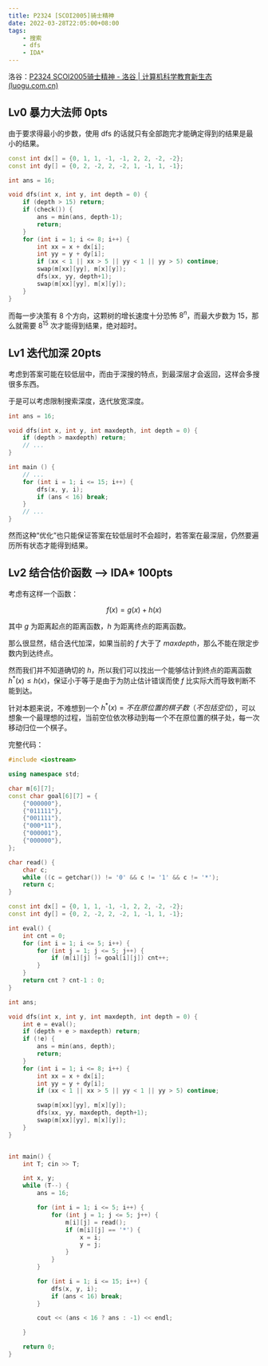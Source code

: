 ```yaml
---
title: P2324 [SCOI2005]骑士精神
date: 2022-03-28T22:05:00+08:00
tags:
    - 搜索
    - dfs
    - IDA*
---
```


洛谷：[P2324 SCOI2005骑士精神 - 洛谷 | 计算机科学教育新生态 (luogu.com.cn)](https://www.luogu.com.cn/problem/P2324)

## Lv0 暴力大法师 0pts

由于要求得最小的步数，使用 dfs 的话就只有全部跑完才能确定得到的结果是最小的结果。

```c++
const int dx[] = {0, 1, 1, -1, -1, 2, 2, -2, -2};
const int dy[] = {0, 2, -2, 2, -2, 1, -1, 1, -1};

int ans = 16;

void dfs(int x, int y, int depth = 0) {
    if (depth > 15) return;
    if (check()) {
        ans = min(ans, depth-1);
        return;
    }
    for (int i = 1; i <= 8; i++) {
        int xx = x + dx[i];
        int yy = y + dy[i];
        if (xx < 1 || xx > 5 || yy < 1 || yy > 5) continue;
        swap(m[xx][yy], m[x][y]);
        dfs(xx, yy, depth+1);
        swap(m[xx][yy], m[x][y]);
    }
}

```

而每一步决策有 8 个方向，这颗树的增长速度十分恐怖 $8^n$，而最大步数为 15，那么就需要 $8^{15}$ 次才能得到结果，绝对超时。

## Lv1 迭代加深 20pts

考虑到答案可能在较低层中，而由于深搜的特点，到最深层才会返回，这样会多搜很多东西。

于是可以考虑限制搜索深度，迭代放宽深度。

```c++
int ans = 16;

void dfs(int x, int y, int maxdepth, int depth = 0) {
    if (depth > maxdepth) return;
    // ...
}

int main () {
    // ...
    for (int i = 1; i <= 15; i++) {
        dfs(x, y, i);
        if (ans < 16) break;
    }
    // ...
}
```

然而这种“优化”也只能保证答案在较低层时不会超时，若答案在最深层，仍然要遍历所有状态才能得到结果。

## Lv2 结合估价函数 —> IDA* 100pts

考虑有这样一个函数：

$$
f(x) = g(x) + h(x)
$$

其中 $g$ 为距离起点的距离函数，$h$ 为距离终点的距离函数。

那么很显然，结合迭代加深，如果当前的 $f$ 大于了 $maxdepth$，那么不能在限定步数内到达终点。

然而我们并不知道确切的 $h$，所以我们可以找出一个能够估计到终点的距离函数 $h^*(x) \leq h(x)$，保证小于等于是由于为防止估计错误而使 $f$ 比实际大而导致判断不能到达。

针对本题来说，不难想到一个 $h^*(x) = 不在原位置的棋子数（不包括空位）$，可以想象一个最理想的过程，当前空位依次移动到每一个不在原位置的棋子处，每一次移动归位一个棋子。


完整代码：

```c++
#include <iostream>

using namespace std;

char m[6][7];
const char goal[6][7] = {
    {"000000"},
    {"011111"},
    {"001111"},
    {"000*11"},
    {"000001"},
    {"000000"},
};

char read() {
    char c;
    while ((c = getchar()) != '0' && c != '1' && c != '*');
    return c;
}

const int dx[] = {0, 1, 1, -1, -1, 2, 2, -2, -2};
const int dy[] = {0, 2, -2, 2, -2, 1, -1, 1, -1};

int eval() {
    int cnt = 0;
    for (int i = 1; i <= 5; i++) {
        for (int j = 1; j <= 5; j++) {
            if (m[i][j] != goal[i][j]) cnt++;
        }
    }
    return cnt ? cnt-1 : 0;
}

int ans;

void dfs(int x, int y, int maxdepth, int depth = 0) {
    int e = eval();
    if (depth + e > maxdepth) return;
    if (!e) {
        ans = min(ans, depth);
        return;
    }
    for (int i = 1; i <= 8; i++) {
        int xx = x + dx[i];
        int yy = y + dy[i];
        if (xx < 1 || xx > 5 || yy < 1 || yy > 5) continue;

        swap(m[xx][yy], m[x][y]);
        dfs(xx, yy, maxdepth, depth+1);
        swap(m[xx][yy], m[x][y]);
    }
}


int main() {
    int T; cin >> T;

    int x, y;
    while (T--) {
        ans = 16;

        for (int i = 1; i <= 5; i++) {
            for (int j = 1; j <= 5; j++) {
                m[i][j] = read();
                if (m[i][j] == '*') {
                    x = i;
                    y = j;
                }
            }
        }

        for (int i = 1; i <= 15; i++) {
            dfs(x, y, i);
            if (ans < 16) break;
        }

        cout << (ans < 16 ? ans : -1) << endl;

    }

    return 0;
}

```

